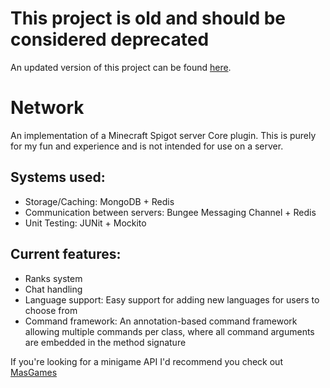 # This project is old and should be considered deprecated
An updated version of this project can be found [here](https://github.com/Mas281/Network-v4).

# Network
An implementation of a Minecraft Spigot server Core plugin.
This is purely for my fun and experience and is not intended for use on a server.

## Systems used:
- Storage/Caching: MongoDB + Redis
- Communication between servers: Bungee Messaging Channel + Redis
- Unit Testing: JUNit + Mockito

## Current features:
- Ranks system
- Chat handling
- Language support: Easy support for adding new languages for users to choose from
- Command framework: An annotation-based command framework allowing multiple commands per class, where all command arguments are embedded in the method signature

If you're looking for a minigame API I'd recommend you check out [MasGames](https://github.com/Mas281/MasGames)
